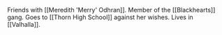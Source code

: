 Friends with [[Meredith 'Merry' Odhran]]. Member of the [[Blackhearts]] gang. Goes to [[Thorn High School]] against her wishes. Lives in [[Valhalla]].
